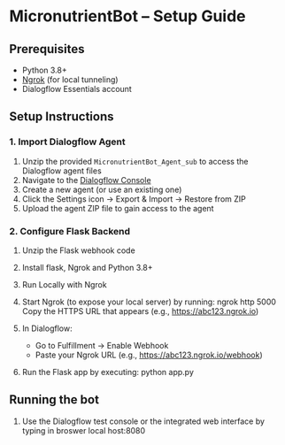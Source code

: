 # MicronutrientBot – Setup Guide


## Prerequisites
- Python 3.8+
- [Ngrok](https://ngrok.com/) (for local tunneling)
- Dialogflow Essentials account

## Setup Instructions

### 1. Import Dialogflow Agent
1. Unzip the provided `MicronutrientBot_Agent_sub` to access the Dialogflow agent files
2. Navigate to the [Dialogflow Console](https://dialogflow.cloud.google.com/)
3. Create a new agent (or use an existing one)
4. Click the  Settings icon → Export & Import → Restore from ZIP
5. Upload the agent ZIP file to gain access to the agent 

### 2. Configure Flask Backend
1. Unzip the Flask webhook code 
2. Install flask, Ngrok and Python 3.8+

 3. Run Locally with Ngrok
1. Start Ngrok (to expose your local server) by running: ngrok http 5000
   Copy the HTTPS URL that appears (e.g., https://abc123.ngrok.io)
2. In Dialogflow:
   - Go to Fulfillment → Enable Webhook
   - Paste your Ngrok URL (e.g., https://abc123.ngrok.io/webhook)
3. Run the Flask app by executing: python app.py

## Running the bot
1. Use the Dialogflow test console or the integrated web interface by typing in broswer local host:8080

